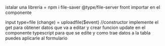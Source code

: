 istalar una libreria = npm i file-saver  @type/file-server  front
importar en el componente 



 input type=file (change) = uploadfile($event)   //constructor implemente el get para obtener datos que va a editar y crear funcion update en el componente typescript para que se edite y como trae datos a la tabla puedes aplicarle al formulario  
 
